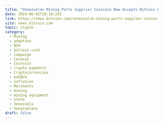 ```yaml
---
title: "Venezuelan Mining Parts Supplier Coincoin Now Accepts Bitcoin Cash"
date: 2019-06-02T20:10:24Z
link: https://news.bitcoin.com/venezuelan-mining-parts-supplier-coincoin-now-accepts-bitcoin-cash/?utm_medium=RSS&utm_source=hune
site: news.bitcoin.com
topic: crypto
category:
  - Mining
  - adoption
  - BCH
  - bitcoin cash
  - campaign
  - Caracas
  - Coincoin
  - crypto payments
  - Cryptocurrencies
  - eatBCH
  - inflation
  - Merchants
  - mining
  - mining equipment
  - store
  - Venezuela
  - Venezuelans
draft: false
---
```

